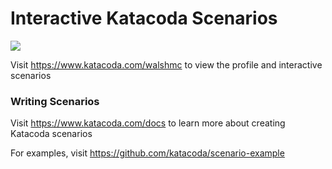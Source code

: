 # Interactive Katacoda Scenarios

[![](http://shields.katacoda.com/katacoda/walshmc/count.svg)](https://www.katacoda.com/walshmc "Get your profile on Katacoda.com")

Visit https://www.katacoda.com/walshmc to view the profile and interactive scenarios

### Writing Scenarios
Visit https://www.katacoda.com/docs to learn more about creating Katacoda scenarios

For examples, visit https://github.com/katacoda/scenario-example
